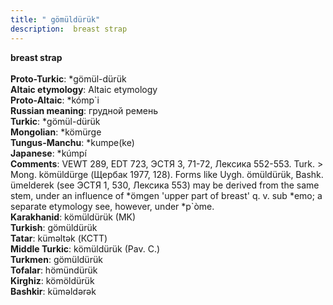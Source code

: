 ```yaml
---
title: " gömüldürük"
description:  breast strap
---
```

<p data-pagefind-weight="0.5">
<strong> breast strap</strong><br><br>
<strong>Proto-Turkic</strong>:  *gömül-dürük<br>
<strong>Altaic etymology</strong>:  Altaic etymology<br>
<strong> Proto-Altaic</strong>:  *kómp`i<br>
<strong>Russian meaning</strong>:  грудной ремень<br>
<strong>Turkic</strong>:  *gömül-dürük<br>
<strong>Mongolian</strong>:  *kömürge<br>
<strong>Tungus-Manchu</strong>:  *kumpe(ke)<br>
<strong>Japanese</strong>:  *kúmpí<br>
<strong>Comments</strong>:  VEWT 289, EDT 723, ЭСТЯ 3, 71-72, Лексика 552-553. Turk. > Mong. kömüldürge (Щербак 1977, 128). Forms like Uygh. ömüldürük, Bashk. ümelderek (see ЭСТЯ 1, 530, Лексика 553) may be derived from the same stem, under an influence of *ömgen 'upper part of breast' q. v. sub *emo; a separate etymology see, however, under *p`òme.<br>
<strong>Karakhanid</strong>:  kömüldürük (MK)<br>
<strong>Turkish</strong>:  gömüldürük<br>
<strong>Tatar</strong>:  kümǝltǝk (КСТТ)<br>
<strong>Middle Turkic</strong>:  kömüldürük (Pav. C.)<br>
<strong>Turkmen</strong>:  gömüldürük<br>
<strong>Tofalar</strong>:  hömündürük<br>
<strong>Kirghiz</strong>:  kömöldürük<br>
<strong>Bashkir</strong>:  kümǝldǝrǝk<br>

</p>
